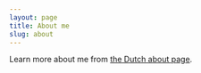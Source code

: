 ```yaml
---
layout: page
title: About me
slug: about
---
```


Learn more about me from [the Dutch about page](/over).